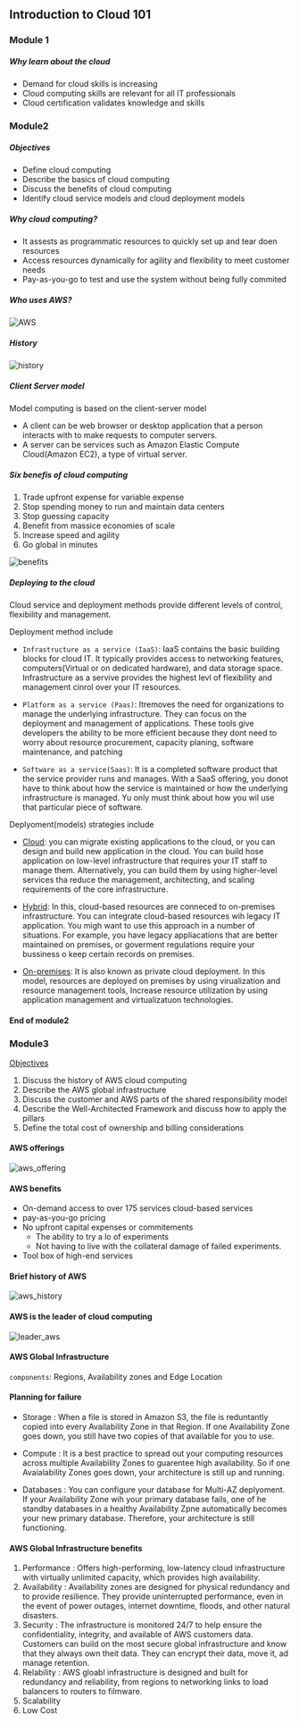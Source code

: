 ##  Introduction to Cloud 101

### Module 1
#####   Why learn about the cloud

+   Demand for cloud skills is increasing
+   Cloud computing skills are relevant for all IT professionals
+   Cloud certification validates knowledge and skills

### Module2
#####   Objectives
+   Define cloud computing
+   Describe the basics of cloud computing
+   Discuss the benefits of cloud computing
+   Identify cloud service models and cloud deployment models

#####   Why cloud computing?
+   It assests as programmatic resources to quickly set up and tear doen resources
+  Access resources dynamically for agility and flexibility to meet customer needs
+   Pay-as-you-go to test and use the system without being fully commited 

#####   Who uses AWS?
<img src="who_use.PNG" alt="AWS" style="height::100%; width: =100%;">

#####   History
<img src="history.PNG" alt="history" style="height::100%; width: =100%;">

#####   Client Server model
Model computing is based on the client-server model
+   A client can be web browser or desktop application that a person interacts with to make requests to computer servers.
+   A server can be services such as Amazon Elastic Compute Cloud(Amazon EC2), a type of virtual server.

##### Six benefis of cloud computing

1. Trade upfront expense for variable expense
2. Stop spending money to run and maintain data centers
3. Stop guessing capacity
4. Benefit from massice economies of scale
5. Increase speed and agility
6. Go global in minutes
<img src="benefit.PNG" alt="benefits" style="height::100%; width: =100%;">

#####   Deploying to the cloud
Cloud service and deployment methods provide different levels of control, flexibility and management.

Deployment method include
+   `Infrastructure as a service (IaaS)`: IaaS contains the basic building blocks for cloud IT. It typically provides access to networking features, computers(Virtual or on dedicated hardware), and data storage space. Infrastructure as a servive provides the highest levl of flexibility and management cinrol over your IT resources.
+   `Platform as a service (Paas)`: Itremoves the need for organizations to manage the underlying infrastructure. They can focus on the deployment and management of applications. These tools give developers the ability to be more efficient because they dont need to worry about resource procurement, capacity planing, software maintenance, and patching

+   `Software as a service(Saas)`: It is a completed software product that the service provider runs and manages. With a SaaS offering, you donot have to think about how the service is maintained or how the underlying infrastructure is managed. Yu only must think about how you wil use that particular piece of software.

Deplyoment(models) strategies include
+   <u>Cloud</u>: you can migrate existing applications to the cloud, or you can design and build new application in the cloud. You can build hose application on low-level infrastructure that requires your IT staff to manage them. Alternatively, you can build them by using higher-level services tha reduce the management, architecting, and scaling requirements of the core infrastructure.

+   <u>Hybrid</u>: In this, cloud-based resources are conneced to on-premises infrastructure. You can integrate cloud-based resources wih legacy IT application. You migh want to use this approach in a number of situations. For example, you have legacy appliacations that are better maintained on premises, or goverment regulations require your bussiness o keep certain records on premises.
+  <u> On-premises</u>: It is also known as private cloud deployment. In this model, resources are deployed on premises by using virualization and resource management tools, Increase resource utilization by using application management and virtualizatuon technologies.

#### End of module2

### Module3
<u>Objectives</u>
1.  Discuss the history of AWS cloud computing
2.  Describe the AWS global infrastructure
3.  Discuss the customer and AWS parts of the shared responsibility model
4.  Describe the Well-Architected Framework and discuss how to apply the pillars
5.  Define the total cost of ownership and billing considerations

####    AWS offerings

<img src="aws_offering.PNG" alt="aws_offering" style="height::100%; width: =100%;">

#### AWS benefits
+   On-demand access to over 175 services cloud-based services
+   pay-as-you-go pricing
+   No upfront capital expenses or commitements
    +   The ability to try a lo of experiments
    +   Not having to live with the collateral damage of failed experiments.
+   Tool box of high-end services

####    Brief history of AWS
<img src="awshistory.PNG" alt="aws_history" style="height::100%; width: =100%;">


####    AWS is the leader of cloud computing
<img src="leader_aws.PNG" alt="leader_aws" style="height::100%; width: =100%;">

####    AWS Global Infrastructure

`components`: Regions, Availability zones and Edge Location

####    Planning for failure
+   Storage : When a file is stored in Amazon S3, the file is reduntantly copied into every Availability Zone in that Region. If one Availability Zone goes down, you still have two copies of that available for you to use.

+   Compute : It is a best practice to spread out your computing resources across multiple Availability Zones to guarentee high availability. So if one Avaialability Zones goes down, your architecture is still up and running.
+   Databases : You can configure your database for Multi-AZ deplyoment. If your Availability Zone wih your primary database fails, one of he standby databases in a healthy Availability Zpne automatically becomes your new primary database. Therefore, your architecture is still functioning.

####    AWS Global Infrastructure benefits

1. Performance : Offers high-performing, low-latency cloud infrastructure with virtually unlimited capacity, which provides high availability.
2.  Availability : Availability zones are designed for physical redundancy and to provide resilience. They provide uninterrupted performance, even in the event of power outages, internet downtime, floods, and other natural disasters.
3.  Security : The infrastructure is monitored 24/7 to help ensure the confidentiality, integrity, and available of AWS customers data. Customers can build on the most secure global infrastructure and know that they always own theit data. They can encrypt their data, move it, ad manage retention.
4.  Relability : AWS gloabl infrastructure is designed and built for redundancy and reliability, from regions to networking links to load balancers to routers to filmware.
5.  Scalability
6.  Low Cost